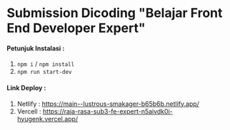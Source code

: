 # Submission Dicoding "Belajar Front End Developer Expert"

#### Petunjuk Instalasi :
1. `npm i` / `npm install`
2. `npm run start-dev`

#### Link Deploy :
1. Netlify : https://main--lustrous-smakager-b65b6b.netlify.app/
2. Vercell : https://raja-rasa-sub3-fe-expert-n5aivdk0i-hyugenk.vercel.app/ 
